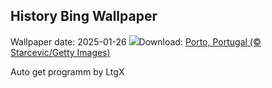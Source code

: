 ## History Bing Wallpaper
Wallpaper date: 2025-01-26
![](https://www.bing.com/th?id=OHR.PortoSunset_FR-CA8246410939_UHD.jpg&w=1000)Download: [Porto, Portugal (© Starcevic/Getty Images)](https://www.bing.com/th?id=OHR.PortoSunset_FR-CA8246410939_UHD.jpg)

Auto get programm by LtgX
